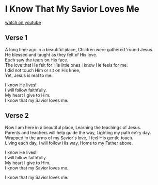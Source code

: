 # I Know That My Savior Loves Me
[watch on youtube](https://www.youtube.com/watch?v=mrE_ZhrPSRU)

## Verse 1
A long time ago in a beautiful place, Children were gathered 'round Jesus.  
He blessed and taught as they felt of His love.  
Euch saw the tears on His face.  
The love that He felt for His little ones I know He feels for me.  
I did not touch Him or sit on His knee,  
Yet, Jesus is real to me.  

I know He lives!  
I will follow faithfully.  
My heart I give to Him.  
I know that my Savior loves me.  

## Verse 2
Now I am here in a beautiful place, Learning the teachings of Jesus.  
Parents and teachers will help guide the way, Lighting my path ev'ry day.  
Wrapped in the arms of my Savior's love, I feel His gentle touch.  
Living each day, I will follow His way, Home to my Father above.  

I know He lives!  
I will follow faithfully.  
My heart I give to Him.  
I know that my Savior loves me.  

I know that my Savior loves me.  
